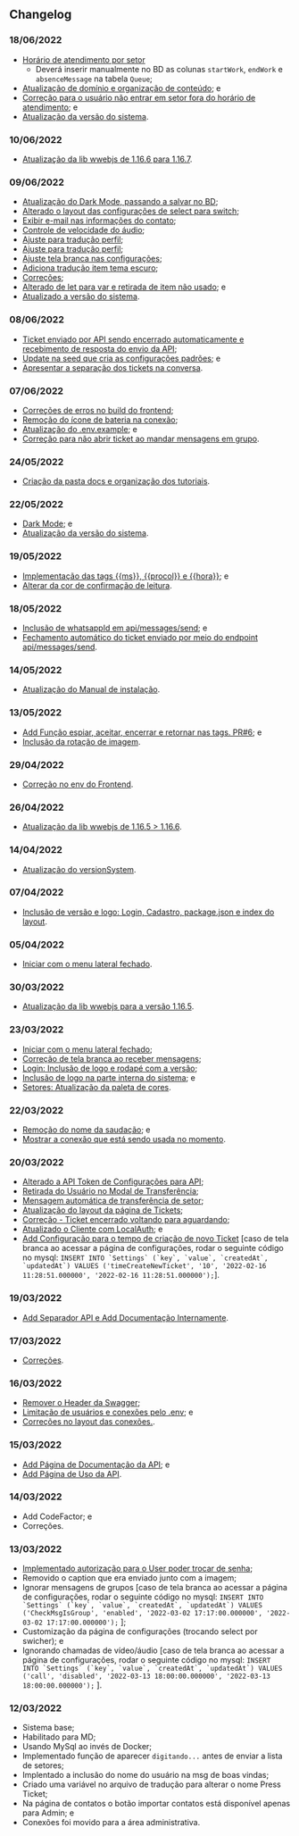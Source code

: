 ## Changelog

### 18/06/2022

- [Horário de atendimento por setor](https://github.com/rtenorioh/Press-Ticket/commit/0a86350a3a6f7d9422c3826ca0eea7d807f864ba) 
  - Deverá inserir manualmente no BD as colunas ```startWork```, ```endWork``` e ```absenceMessage``` na tabela ```Queue```;
- [Atualização de domínio e organização de conteúdo](https://github.com/rtenorioh/Press-Ticket/commit/a17d03ac5144f23a4c3e4e098036c7b4d8d9c610); e
- [Correção para o usuário não entrar em setor fora do horário de atendimento](https://github.com/rtenorioh/Press-Ticket/commit/32598d27e7684b1a729979f9560befc74cc2abea); e
- [Atualização da versão do sistema](https://github.com/rtenorioh/Press-Ticket/commit/53c789a7ed503f156cbb944b295821c3e4985ab2).

### 10/06/2022

- [Atualização da lib wwebjs de 1.16.6 para 1.16.7](https://github.com/rtenorioh/Press-Ticket/commit/5d7ab7b3321f16dac3d6425349f5b4ef855c0b84).

### 09/06/2022

- [Atualização do Dark Mode, passando a salvar no BD](https://github.com/rtenorioh/Press-Ticket/commit/f6ff6afa4ccb28ca9d745b69323c3e9614277df9);
- [Alterado o layout das configurações de select para switch](https://github.com/rtenorioh/Press-Ticket/commit/071957dbdbdae9918eb1affcf1359a08b1f5a5c5);
- [Exibir e-mail nas informações do contato](https://github.com/rtenorioh/Press-Ticket/commit/4f37d7761f741ee45735a424a18a1b7a4459ed24);
- [Controle de velocidade do áudio](https://github.com/rtenorioh/Press-Ticket/commit/baf20fb0c5bb0d0f6eda5d1a92c2d120922baf29);
- [Ajuste para tradução perfil](https://github.com/rtenorioh/Press-Ticket/pull/12);
- [Ajuste para tradução perfil](https://github.com/rtenorioh/Press-Ticket/pull/13);
- [Ajuste tela branca nas configurações](https://github.com/rtenorioh/Press-Ticket/pull/14);
- [Adiciona tradução item tema escuro](https://github.com/rtenorioh/Press-Ticket/pull/15);
- [Correções](https://github.com/rtenorioh/Press-Ticket/commit/95aea72dcf1ac6eb98d6bdb4cd094bede91e2ab3);
- [Alterado de let para var e retirada de item não usado](https://github.com/rtenorioh/Press-Ticket/commit/91899a1235e88fc51abb9a78f1ec3bfca571a3b8); e
- [Atualizado a versão do sistema](https://github.com/rtenorioh/Press-Ticket/commit/41d0588899f1afc27a27ebf43face25fb33fb761).

### 08/06/2022
- [Ticket enviado por API sendo encerrado automaticamente e recebimento de resposta do envio da API](https://github.com/rtenorioh/Press-Ticket/commit/30c30447b00341c40f7e94b89b1f9fb7081cbe74);
- [Update na seed que cria as configurações padrões](https://github.com/rtenorioh/Press-Ticket/commit/9b80e09626561743ec095dc6f7cba7cbe7b9bad7); e
- [Apresentar a separação dos tickets na conversa](https://github.com/rtenorioh/Press-Ticket/commit/939236129a35d8d6261676892254b1716996cde0).

### 07/06/2022
- [Correções de erros no build do frontend](https://github.com/rtenorioh/Press-Ticket/commit/b0f4cc64ddfac51bcb6fca17acdb03dcbc29e41c);
- [Remoção do ícone de bateria na conexão](https://github.com/rtenorioh/Press-Ticket/commit/72d87fd23dbea60884b6ef92fd21497f3b06d4d1);
- [Atualização do .env.example](https://github.com/rtenorioh/Press-Ticket/commit/b4f63b16a81af67790f42b71e2446487495dab44); e
- [Correção para não abrir ticket ao mandar mensagens em grupo](https://github.com/rtenorioh/Press-Ticket/commit/086683bf90722e0b2722c19e7a2758fc0a2a640f).

### 24/05/2022
- [Criação da pasta docs e organização dos tutoriais](https://github.com/rtenorioh/Press-Ticket/commit/ce1da48d64abb87d8b25f7b91a2156bde3e51e24).

### 22/05/2022
- [Dark Mode](https://github.com/rtenorioh/Press-Ticket/commit/cf8969acbfaf8fdb58274157b933dc360e390ab4); e
- [Atualização da versão do sistema](https://github.com/rtenorioh/Press-Ticket/commit/6fd1c5e6d1bf6d9237380502d5d74555c3049fd8).

### 19/05/2022
- [Implementação das tags {{ms}}, {{procol}} e {{hora}}](https://github.com/rtenorioh/Press-Ticket/commit/05dbcb2dba4161309bc312a6058b2a96153275d2); e
- [Alterar da cor de confirmação de leitura](https://github.com/rtenorioh/Press-Ticket/commit/fd3409824bb22b2e57aaaa3f42eeaa84185ddc47).

### 18/05/2022
- [Inclusão de whatsappId em api/messages/send](https://github.com/rtenorioh/Press-Ticket/commit/4f98ba2ccd231ec9b72ae44704fcb3761e86ba6c); e
- [Fechamento automático do ticket enviado por meio do endpoint api/messages/send](https://github.com/rtenorioh/Press-Ticket/commit/e3301057774cc43eb9bfa0bef7e582217920b29b).

### 14/05/2022
- [Atualização do Manual de instalação](https://github.com/rtenorioh/Press-Ticket/commit/56abd81a31d52e6af3757fd3b047fb4f1916052c?diff=unified).

### 13/05/2022

- [Add Função espiar, aceitar, encerrar e retornar nas tags. PR#6](https://github.com/rtenorioh/Press-Ticket/pull/6); e
- [Inclusão da rotação de imagem](https://github.com/rtenorioh/Press-Ticket/commit/6ab6a2dfae9190748d1640194c7730768621286f).

### 29/04/2022

- [Correção no env do Frontend](https://github.com/rtenorioh/Press-Ticket/commits/main#:~:text=Corre%C3%A7%C3%A3o%20no%20env%20do%20Frontend).

### 26/04/2022

- [Atualização da lib wwebjs de 1.16.5 > 1.16.6](https://github.com/rtenorioh/Press-Ticket/commits/main#:~:text=Atualiza%C3%A7%C3%A3o%20da%20lib%20wwebjs%20de%201.16.5%20%3E%201.16.6).

### 14/04/2022

- [Atualização do versionSystem](https://github.com/rtenorioh/Press-Ticket/commits/main#:~:text=Atualiza%C3%A7%C3%A3o%20do%20versionSystem).

### 07/04/2022

- [Inclusão de versão e logo: Login, Cadastro, package.json e index do layout](https://github.com/rtenorioh/Press-Ticket/commit/66c4243da62021d356c1c8b6a2773d6fc847998b).

### 05/04/2022

- [Iniciar com o menu lateral fechado](https://github.com/rtenorioh/Press-Ticket/commit/13b22af5a56175a5532bb6fafe405e0ecf49e68a).

### 30/03/2022

- [Atualização da lib wwebjs para a versão 1.16.5](https://github.com/rtenorioh/Press-Ticket/commit/3df24b63f56a19fa5776cc829ff759014e10f4bc).

### 23/03/2022

- [Iniciar com o menu lateral fechado](https://github.com/rtenorioh/Press-Ticket/commit/e61c44eb1613ea72be254a7c5dfeaad95568ab32);
- [Correção de tela branca ao receber mensagens](https://github.com/rtenorioh/Press-Ticket/commit/a725dfeb97949e256565200e8a2f0bff7791bcf1);
- [Login: Inclusão de logo e rodapé com a versão](https://github.com/rtenorioh/Press-Ticket/commit/86df5d2329ad544923de7fe158e3d96b4562fc44);
- [Inclusão de logo na parte interna do sistema](https://github.com/rtenorioh/Press-Ticket/commit/4391eb0d23391159a9a9078dafd3f3d144462cf9); e
- [Setores: Atualização da paleta de cores](https://github.com/rtenorioh/Press-Ticket/commit/44d2d29aff0f69af6e9bc6636c11fceb833a1c87).

### 22/03/2022

- [Remoção do nome da saudação](https://github.com/rtenorioh/Press-Ticket/commit/d30a856bdb5afbf2614e1fe5093ce2839490b72c); e
- [Mostrar a conexão que está sendo usada no momento](https://github.com/rtenorioh/Press-Ticket/commit/6165724a8f9394780421f275664cffd5f9096bbe).

### 20/03/2022

- [Alterado a API Token de Configurações para API](https://github.com/rtenorioh/Press-Ticket/commit/c97914ca52d88d4855a352165649fc667a42c33f);
- [Retirada do Usuário no Modal de Transferência](https://github.com/rtenorioh/Press-Ticket/commit/576c1c093ab1457aa40718e5a60ade6259b5cca1);
- [Mensagem automática de transferência de setor](https://github.com/rtenorioh/Press-Ticket/commit/e6c1dce9b76cb5f3db226f460e01f6fc6e988d0c);
- [Atualização do layout da página de Tickets](https://github.com/rtenorioh/Press-Ticket/commit/0fc3a882775d9ed5f98c3cc49e718e42924a2925);
- [Correção - Ticket encerrado voltando para aguardando](https://github.com/rtenorioh/Press-Ticket/commit/a594b33baee5ad8f52b8306500a0b2e17d2438c5);
- [Atualizado o Cliente com LocalAuth](https://github.com/rtenorioh/Press-Ticket/commit/470b727b6e0c6fa030ab7c7a6f9952d7838f1c44); e
- [Add Configuração para o tempo de criação de novo Ticket](https://github.com/rtenorioh/Press-Ticket/commit/f47da2cee41654af6b54c4fa28857cec2a2cf9d0?diff=unified) [caso de tela branca ao acessar a página de configurações, rodar o seguinte código no mysql: ```INSERT INTO `Settings` (`key`, `value`, `createdAt`, `updatedAt`) VALUES ('timeCreateNewTicket', '10', '2022-02-16 11:28:51.000000', '2022-02-16 11:28:51.000000');```].

### 19/03/2022

- [Add Separador API e Add Documentação Internamente](https://github.com/rtenorioh/Press-Ticket/commit/8dddb9afe2304a0dfb7cd3415a2dd0ad3db970c4).

### 17/03/2022

- [Correções](https://github.com/rtenorioh/Press-Ticket/commit/a6a148f6bf5bde061c314c619bba127ad374d98f).

### 16/03/2022

- [Remover o Header da Swagger](https://github.com/rtenorioh/Press-Ticket/commit/c8290bc9286e9974bf443cb0117104c2fa4c3adc);
- [Limitação de usuários e conexões pelo .env](https://github.com/rtenorioh/Press-Ticket/commit/a40e6c34d2fbb1d71f19216f97f0486c2101757d); e
- [Correções no layout das conexões.](https://github.com/rtenorioh/Press-Ticket/commit/dd1a9bad3875b9e33971d96b24820c92ce4e233f).

### 15/03/2022

- [Add Página de Documentação da API](https://github.com/rtenorioh/Press-Ticket/commit/d9ee5505d90c36f176a75db44153faf1742cc237); e
- [Add Página de Uso da API](https://github.com/rtenorioh/Press-Ticket/commit/5404c22a7aed614af2eca3adf81f461dfcd5bd65).

### 14/03/2022

- Add CodeFactor; e
- Correções.

### 13/03/2022

- [Implementado autorização para o User poder trocar de senha](https://github.com/rtenorioh/Press-Ticket/commit/6fab280989f3ba5e2ada91380ad0db285b90d7ba);
- Removido o caption que era enviado junto com a imagem;
- Ignorar mensagens de grupos [caso de tela branca ao acessar a página de configurações, rodar o seguinte código no mysql: ```INSERT INTO `Settings` (`key`, `value`, `createdAt`, `updatedAt`) VALUES ('CheckMsgIsGroup', 'enabled', '2022-03-02 17:17:00.000000', '2022-03-02 17:17:00.000000');``` ];
- Customização da página de configurações (trocando select por swicher); e
- Ignorando chamadas de vídeo/áudio [caso de tela branca ao acessar a página de configurações, rodar o seguinte código no mysql: ```INSERT INTO `Settings` (`key`, `value`, `createdAt`, `updatedAt`) VALUES ('call', 'disabled', '2022-03-13 18:00:00.000000', '2022-03-13 18:00:00.000000');``` ].

### 12/03/2022

- Sistema base;
- Habilitado para MD;
- Usando MySql ao invés de Docker;
- Implementado função de aparecer `digitando...` antes de enviar a lista de setores;
- Implentado a inclusão do nome do usuário na msg de boas vindas;
- Criado uma variável no arquivo de tradução para alterar o nome Press Ticket;
- Na página de contatos o botão importar contatos está disponível apenas para Admin; e
- Conexões foi movido para a área administrativa.
